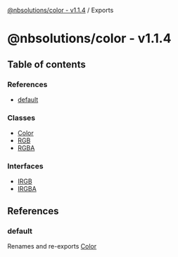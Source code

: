 [@nbsolutions/color - v1.1.4](README.md) / Exports

# @nbsolutions/color - v1.1.4

## Table of contents

### References

- [default](modules.md#default)

### Classes

- [Color](classes/Color.md)
- [RGB](classes/RGB.md)
- [RGBA](classes/RGBA.md)

### Interfaces

- [IRGB](interfaces/IRGB.md)
- [IRGBA](interfaces/IRGBA.md)

## References

### default

Renames and re-exports [Color](classes/Color.md)
